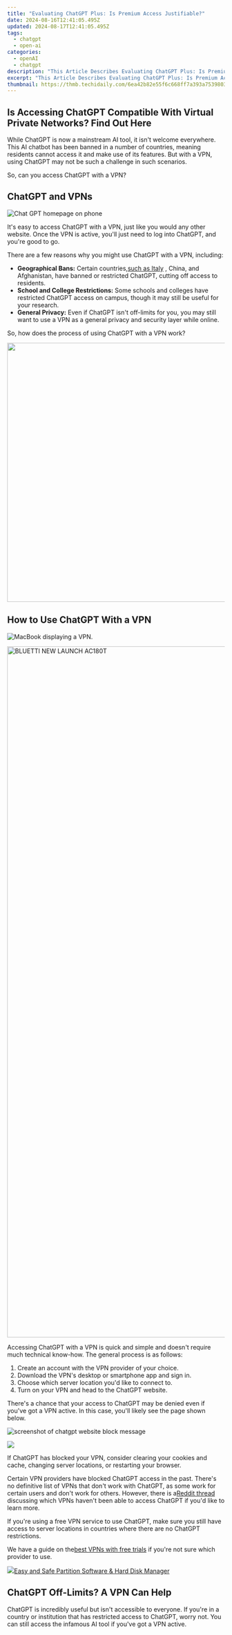 ```yaml
---
title: "Evaluating ChatGPT Plus: Is Premium Access Justifiable?"
date: 2024-08-16T12:41:05.495Z
updated: 2024-08-17T12:41:05.495Z
tags:
  - chatgpt
  - open-ai
categories:
  - openAI
  - chatgpt
description: "This Article Describes Evaluating ChatGPT Plus: Is Premium Access Justifiable?"
excerpt: "This Article Describes Evaluating ChatGPT Plus: Is Premium Access Justifiable?"
thumbnail: https://thmb.techidaily.com/6ea42b82e55f6c668ff7a393a7539803912a1c23ef44a3dc870ec2d24d91150f.jpg
---
```


## Is Accessing ChatGPT Compatible With Virtual Private Networks? Find Out Here

 While ChatGPT is now a mainstream AI tool, it isn't welcome everywhere. This AI chatbot has been banned in a number of countries, meaning residents cannot access it and make use of its features. But with a VPN, using ChatGPT may not be such a challenge in such scenarios.

So, can you access ChatGPT with a VPN?

## ChatGPT and VPNs

![Chat GPT homepage on phone](https://thmb.techidaily.com/c64fedaf756cbcf9ac92722c1b2668052e1efc526bd85097cc0c097ddacbbc3a.jpg)

 It's easy to access ChatGPT with a VPN, just like you would any other website. Once the VPN is active, you'll just need to log into ChatGPT, and you're good to go.

 There are a few reasons why you might use ChatGPT with a VPN, including:

* **Geographical Bans:** Certain countries,[such as Italy](https://www.makeuseof.com/why-has-italy-banned-chatgpt/) , China, and Afghanistan, have banned or restricted ChatGPT, cutting off access to residents.
* **School and College Restrictions:** Some schools and colleges have restricted ChatGPT access on campus, though it may still be useful for your research.
* **General Privacy:** Even if ChatGPT isn't off-limits for you, you may still want to use a VPN as a general privacy and security layer while online.

So, how does the process of using ChatGPT with a VPN work?

<!-- affiliate ads begin -->
<a href="https://appsumo.8odi.net/c/5597632/2075475/7443" target="_top" id="2075475"><img src="//a.impactradius-go.com/display-ad/7443-2075475" border="0" alt="" width="1200" height="600"/></a><img height="0" width="0" src="https://appsumo.8odi.net/i/5597632/2075475/7443" style="position:absolute;visibility:hidden;" border="0" />
<!-- affiliate ads end -->
## How to Use ChatGPT With a VPN

![MacBook displaying a VPN.](https://static1.makeuseofimages.com/wordpress/wp-content/uploads/2023/07/grey-and-black-macbook-pro-showing-vpn.jpg)
<!-- affiliate ads begin -->
<a href="https://bluettieu.pxf.io/c/5597632/2042323/17091" target="_top" id="2042323"><img src="//a.impactradius-go.com/display-ad/17091-2042323" border="0" alt="BLUETTI NEW LAUNCH AC180T" width="3840" height="1600"/></a><img height="0" width="0" src="https://imp.pxf.io/i/5597632/2042323/17091" style="position:absolute;visibility:hidden;" border="0" />
<!-- affiliate ads end -->

 Accessing ChatGPT with a VPN is quick and simple and doesn't require much technical know-how. The general process is as follows:

1. Create an account with the VPN provider of your choice.
2. Download the VPN's desktop or smartphone app and sign in.
3. Choose which server location you'd like to connect to.
4. Turn on your VPN and head to the ChatGPT website.

 There's a chance that your access to ChatGPT may be denied even if you've got a VPN active. In this case, you'll likely see the page shown below.

![screenshot of chatgpt website block message ](https://static1.makeuseofimages.com/wordpress/wp-content/uploads/2023/11/gpt-block-1.jpg)
<!-- affiliate ads begin -->
<a href="https://shop.systoolsgroup.com/affiliate.php?ACCOUNT=SYSTOOBY&AFFILIATE=108875&PATH=https%3A%2F%2Fwww.systoolsgroup.com%3FAFFILIATE%3D108875%26RESOURCE%3DSysTools%2BGmail%2BBackup"><img src="https://www.systoolsgroup.com/box/gmail-backup.png" border="0"></a>
<!-- affiliate ads end -->

 If ChatGPT has blocked your VPN, consider clearing your cookies and cache, changing server locations, or restarting your browser.

 Certain VPN providers have blocked ChatGPT access in the past. There's no definitive list of VPNs that don't work with ChatGPT, as some work for certain users and don't work for others. However, there is a[Reddit thread](https://www.reddit.com/r/ChatGPT/comments/12bvety/did%5Fopenai%5Fjust%5Fstart%5Fblocking%5Fvpn%5Faccess%5Fbeen/) discussing which VPNs haven't been able to access ChatGPT if you'd like to learn more.

 If you're using a free VPN service to use ChatGPT, make sure you still have access to server locations in countries where there are no ChatGPT restrictions.

 We have a guide on the[best VPNs with free trials](https://www.makeuseof.com/tag/best-vpn-free-trial/) if you're not sure which provider to use.

<!-- affiliate ads begin -->
<a href="https://secure.2checkout.com/order/checkout.php?PRODS=22741618&QTY=1&AFFILIATE=108875&CART=1"><img src="https://www.diskpart.com/resource/images/index/dp-index-img-banner-people@2x.png" border="0">Easy and Safe Partition Software & Hard Disk Manager</a>
<!-- affiliate ads end -->
## ChatGPT Off-Limits? A VPN Can Help

 ChatGPT is incredibly useful but isn't accessible to everyone. If you're in a country or institution that has restricted access to ChatGPT, worry not. You can still access the infamous AI tool if you've got a VPN active.


<ins class="adsbygoogle"
     style="display:block"
     data-ad-format="autorelaxed"
     data-ad-client="ca-pub-7571918770474297"
     data-ad-slot="1223367746"></ins>



<ins class="adsbygoogle"
     style="display:block"
     data-ad-client="ca-pub-7571918770474297"
     data-ad-slot="8358498916"
     data-ad-format="auto"
     data-full-width-responsive="true"></ins>


